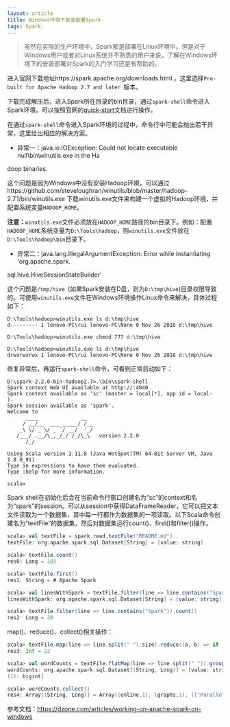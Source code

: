 ```yaml
---
layout: article
title: Windows环境下安装部署Spark
tags: Spark
---
```


> 虽然在实际的生产环境中，Spark都是部署在Linux环境中。但是对于Windows用户或者对Linux系统并不熟悉的用户来说，了解在Windows环境下的安装部署对Spark的入门学习还是有帮助的。
>

<!--more-->

进入官网下载地址https://spark.apache.org/downloads.html ，这里选择`Pre-built for Apache Hadoop 2.7 and later `版本。

下载完成解压后，进入Spark所在目录的bin目录，通过`spark-shell`命令进入Spark环境。可以按照官网的[quick-start](https://spark.apache.org/docs/latest/quick-start.html)文档进行操作。

在通过`spark-shell`命令进入Spark环境的过程中，命令行中可能会抛出若干异常，这里给出相应的解决方案。

- 异常一：java.io.IOException: Could not locate executable null\bin\winutils.exe in the Ha

doop binaries.

这个问题是因为Windows中没有安装Hadoop环境，可以通过https://github.com/steveloughran/winutils/blob/master/hadoop-2.7.1/bin/winutils.exe 下载winutils.exe文件来构建一个虚拟的Hadoop环境，并配置系统变量`HADOOP_HOME`。

**注意：**`winutils.exe`文件必须放在`HADOOP_HOME`路径的bin目录下。例如：配置`HADOOP_HOME`系统变量为`D:\Tools\hadoop`，则`winutils.exe`文件放在`D:\Tools\hadoop\bin`目录下。

- 异常二：java.lang.IllegalArgumentException: Error while instantiating 'org.apache.spark.

sql.hive.HiveSessionStateBuilder'

这个问题是`/tmp/hive `(如果Spark安装在D盘，则为`D:\tmp\hive`)目录权限导致的。可使用`winutils.exe`文件在Windows环境操作Linux命令来解决，具体过程如下：

```shell
D:\Tools\hadoop>winutils.exe ls d:\tmp\hive
d--------- 1 lenovo-PC\rui lenovo-PC\None 0 Nov 26 2018 d:\tmp\hive

D:\Tools\hadoop>winutils.exe chmod 777 d:\tmp\hive

D:\Tools\hadoop>winutils.exe ls d:\tmp\hive
drwxrwxrwx 1 lenovo-PC\rui lenovo-PC\None 0 Nov 26 2018 d:\tmp\hive
```
修复异常后，再运行`spark-shell`命令，可看到正常启动如下：

```shell
D:\spark-2.2.0-bin-hadoop2.7>.\bin\spark-shell
Spark context Web UI available at http://:4040
Spark context available as 'sc' (master = local[*], app id = local-
).
Spark session available as 'spark'.
Welcome to
      ____              __
     / __/__  ___ _____/ /__
    _\ \/ _ \/ _ `/ __/  '_/
   /___/ .__/\_,_/_/ /_/\_\   version 2.2.0
      /_/

Using Scala version 2.11.8 (Java HotSpot(TM) 64-Bit Server VM, Java 1.8.0_91)
Type in expressions to have them evaluated.
Type :help for more information.

scala>
```

Spark shell在初始化后会在当前命令行窗口创建名为“sc”的context和名为“spark”的session。可以从session中获得DataFrameReader，它可以把文本文件读取为一个数据集，其中每一行都作为数据集的一项读取。以下Scala命令创建名为“textFile”的数据集，然后对数据集运行count()、first()和filter()操作。 

```scala
scala> val textFile = spark.read.textFile("README.md")
textFile: org.apache.spark.sql.Dataset[String] = [value: string]

scala> textFile.count()
res0: Long = 103

scala> textFile.first()
res1: String = # Apache Spark

scala> val linesWithSpark = textFile.filter(line => line.contains("Spark"))
linesWithSpark: org.apache.spark.sql.Dataset[String] = [value: string]

scala> textFile.filter(line => line.contains("Spark")).count()
res2: Long = 20
```

map()、reduce()、collect()相关操作：

```scala
scala> textFile.map(line => line.split(" ").size).reduce((a, b) => if (a > b) a else b)
res3: Int = 22

scala> val wordCounts = textFile.flatMap(line => line.split(" ")).groupByKey(identity).count()
wordCounts: org.apache.spark.sql.Dataset[(String, Long)] = [value: string, count
(1): bigint]

scala> wordCounts.collect()
res4: Array[(String, Long)] = Array((online,1), (graphs,1), (["Parallel,1), (["Building,1), (thread,1), (documentation,3), (command,,2), (abbreviated,1), (overview,1), (rich,1), (set,2), (-DskipTests,1), (name,1), (page](http://spark.apache.org/documentation.html).,1),(["Specifying,1), (stream,1), (run:,1), (not,1), (programs,2), (tests,2), (./dev/run-tests,1), (will,1), ([run,1), (particular,2), (option,1), (Alternatively,,1), (by,1), (must,1), (using,5), (you,4), (MLlib,1), (DataFrames,,1), (variable,1), (Note,1), (core,1), (more,1), (protocols,1), (guidance,2), (shell:,2), (can,7), (site,,1), (systems.,1), (Maven,1), ([building, 1), (configure,1), (for,12), (README,1), (Interactive,2), (how,3), ([Configuration,1), (Hive,2), (system,1), (provides,1), (Hadoop-supported,1), (pre-built,1...
```



参考文档：https://dzone.com/articles/working-on-apache-spark-on-windows